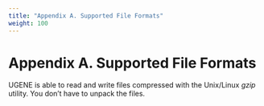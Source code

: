 ```yaml
---
title: "Appendix A. Supported File Formats"
weight: 100
---
```



# Appendix A. Supported File Formats

UGENE is able to read and write files compressed with the Unix/Linux _gzip_ utility. You don’t have to unpack the files.